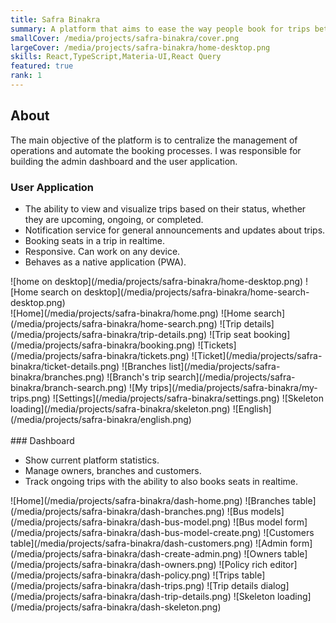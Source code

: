 ```yaml
---
title: Safra Binakra
summary: A platform that aims to ease the way people book for trips between cities.
smallCover: /media/projects/safra-binakra/cover.png
largeCover: /media/projects/safra-binakra/home-desktop.png
skills: React,TypeScript,Materia-UI,React Query
featured: true
rank: 1
---
```


## About

The main objective of the platform is to centralize the management of operations and automate the booking processes. I was responsible for building the admin dashboard and the user application.

### User Application

- The ability to view and visualize trips based on their status, whether they are upcoming, ongoing, or completed.
- Notification service for general announcements and updates about trips.
- Booking seats in a trip in realtime.
- Responsive. Can work on any device.
- Behaves as a native application (PWA).

<div className="grid md:grid-cols-2 [&_img]:m-0 gap-1 mb-1">![home on desktop](/media/projects/safra-binakra/home-desktop.png)
![Home search on desktop](/media/projects/safra-binakra/home-search-desktop.png)</div>

<div className="grid grid-cols-2 sm:grid-cols-3 [&_img]:m-0 gap-1">![Home](/media/projects/safra-binakra/home.png)
![Home search](/media/projects/safra-binakra/home-search.png)
![Trip details](/media/projects/safra-binakra/trip-details.png)
![Trip seat booking](/media/projects/safra-binakra/booking.png)
![Tickets](/media/projects/safra-binakra/tickets.png)
![Ticket](/media/projects/safra-binakra/ticket-details.png)
![Branches list](/media/projects/safra-binakra/branches.png)
![Branch's trip search](/media/projects/safra-binakra/branch-search.png)
![My trips](/media/projects/safra-binakra/my-trips.png)
![Settings](/media/projects/safra-binakra/settings.png)
![Skeleton loading](/media/projects/safra-binakra/skeleton.png)
![English](/media/projects/safra-binakra/english.png)</div>

<br/>
### Dashboard

- Show current platform statistics.
- Manage owners, branches and customers.
- Track ongoing trips with the ability to also books seats in realtime.

<div className="grid md:grid-cols-2 [&_img]:m-0 gap-1 mb-1">![Home](/media/projects/safra-binakra/dash-home.png)
![Branches table](/media/projects/safra-binakra/dash-branches.png)
![Bus models](/media/projects/safra-binakra/dash-bus-model.png)
![Bus model form](/media/projects/safra-binakra/dash-bus-model-create.png)
![Customers table](/media/projects/safra-binakra/dash-customers.png)
![Admin form](/media/projects/safra-binakra/dash-create-admin.png)
![Owners table](/media/projects/safra-binakra/dash-owners.png)
![Policy rich editor](/media/projects/safra-binakra/dash-policy.png)
![Trips table](/media/projects/safra-binakra/dash-trips.png)
![Trip details dialog](/media/projects/safra-binakra/dash-trip-details.png)
![Skeleton loading](/media/projects/safra-binakra/dash-skeleton.png)</div>
